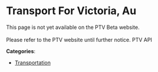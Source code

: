 # Transport For Victoria, Au


This page is not yet available on the PTV Beta website. <br />
<br />
Please refer to the PTV website until further notice. PTV API



**Categories**:

- [Transportation](https://github.com/apis-list/apis-list#transportation)



